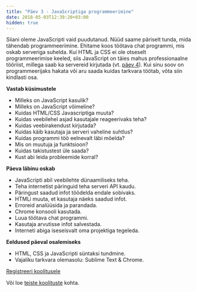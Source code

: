 ```yaml
---
title: "Päev 3 - JavaScriptiga programmeerimine"
date: 2018-05-03T12:39:20+03:00
hidden: true
---
```


Siiani oleme JavaScripti vaid puudutanud. Nüüd saame päriselt tunda, mida tähendab programmeerimine. Ehitame koos töötava chat programmi, mis oskab serveriga suhelda. Kui HTML ja CSS ei ole otseselt programmeerimise keeled, siis JavaScript on täies mahus professionaalne tööriist, millega saab ka servereid kirjutada (vt. [päev 4](/koolitused/paev4.md)). Kui sinu soov on programmeerijaks hakata või aru saada kuidas tarkvara töötab, võta siin kindlasti osa.

**Vastab küsimustele**

- Milleks on JavaScript kasulik?
- Milleks on JavaScript võimeline?
- Kuidas HTML/CSS Javascriptiga muuta?
- Kuidas veebilehel asjad kasutajale reageerivaks teha?
- Kuidas veebirakendust kirjutada?
- Kuidas käib kasutaja ja serveri vaheline suhtlus?
- Kuidas programmi töö eelnevalt läbi mõelda?
- Mis on muutuja ja funktsioon?
- Kuidas takistustest üle saada?
- Kust abi leida probleemide korral?

**Päeva läbinu oskab**

- JavaScripti abil veebilehte dünaamiliseks teha.
- Teha internetist päringuid teha serveri API kaudu.
- Päringust saadud infot töödelda endale sobivaks.
- HTMLi muuta, et kasutaja näeks saadud infot.
- Erroreid analüüsida ja parandada.
- Chrome konsooli kasutada.
- Luua töötava chat programmi.
- Kasutaja arvutisse infot salvestada.
- Interneti abiga iseseisvalt oma projektiga tegeleda.

**Eeldused päeval osalemiseks**

- HTML, CSS ja JavaScripti süntaksi tundmine.
- Vajaliku tarkvara olemasolu: Sublime Text & Chrome.

<a href="/koolitus/registreeri" class="button">Registreeri koolitusele</a>

Või loe [teiste koolituste](/koolitused) kohta.
